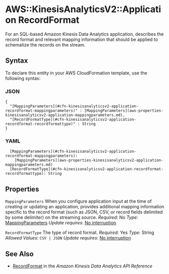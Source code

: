 # AWS::KinesisAnalyticsV2::Application RecordFormat<a name="aws-properties-kinesisanalyticsv2-application-recordformat"></a>

 For an SQL\-based Amazon Kinesis Data Analytics application, describes the record format and relevant mapping information that should be applied to schematize the records on the stream\.

## Syntax<a name="aws-properties-kinesisanalyticsv2-application-recordformat-syntax"></a>

To declare this entity in your AWS CloudFormation template, use the following syntax:

### JSON<a name="aws-properties-kinesisanalyticsv2-application-recordformat-syntax.json"></a>

```
{
  "[MappingParameters](#cfn-kinesisanalyticsv2-application-recordformat-mappingparameters)" : [MappingParameters](aws-properties-kinesisanalyticsv2-application-mappingparameters.md),
  "[RecordFormatType](#cfn-kinesisanalyticsv2-application-recordformat-recordformattype)" : String
}
```

### YAML<a name="aws-properties-kinesisanalyticsv2-application-recordformat-syntax.yaml"></a>

```
  [MappingParameters](#cfn-kinesisanalyticsv2-application-recordformat-mappingparameters):
    [MappingParameters](aws-properties-kinesisanalyticsv2-application-mappingparameters.md)
  [RecordFormatType](#cfn-kinesisanalyticsv2-application-recordformat-recordformattype): String
```

## Properties<a name="aws-properties-kinesisanalyticsv2-application-recordformat-properties"></a>

`MappingParameters`  <a name="cfn-kinesisanalyticsv2-application-recordformat-mappingparameters"></a>
When you configure application input at the time of creating or updating an application, provides additional mapping information specific to the record format \(such as JSON, CSV, or record fields delimited by some delimiter\) on the streaming source\.
*Required*: No
*Type*: [MappingParameters](aws-properties-kinesisanalyticsv2-application-mappingparameters.md)
*Update requires*: [No interruption](https://docs.aws.amazon.com/AWSCloudFormation/latest/UserGuide/using-cfn-updating-stacks-update-behaviors.html#update-no-interrupt)

`RecordFormatType`  <a name="cfn-kinesisanalyticsv2-application-recordformat-recordformattype"></a>
The type of record format\.
*Required*: Yes
*Type*: String
*Allowed Values*: `CSV | JSON`
*Update requires*: [No interruption](https://docs.aws.amazon.com/AWSCloudFormation/latest/UserGuide/using-cfn-updating-stacks-update-behaviors.html#update-no-interrupt)

## See Also<a name="aws-properties-kinesisanalyticsv2-application-recordformat--seealso"></a>
+  [RecordFormat](https://docs.aws.amazon.com/kinesisanalytics/latest/apiv2/API_RecordFormat.html) in the *Amazon Kinesis Data Analytics API Reference*
